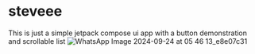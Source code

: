 # steveee
This is just a simple jetpack compose ui app with a button demonstration and scrollable list
![WhatsApp Image 2024-09-24 at 05 46 13_e8e07c31](https://github.com/user-attachments/assets/cbdf5734-2b43-4cbf-ac28-c5b34e4f3904)
